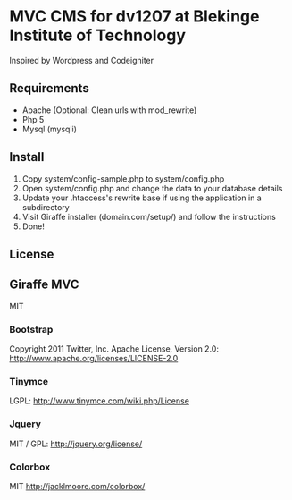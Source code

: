 MVC CMS for dv1207 at Blekinge Institute of Technology
=====================

Inspired by Wordpress and Codeigniter
## Requirements ##
- Apache (Optional: Clean urls with mod_rewrite)
- Php 5 
- Mysql (mysqli)

## Install ##
1. Copy system/config-sample.php to system/config.php
2. Open system/config.php and change the data to your database details 
3. Update your .htaccess's rewrite base if using the application in a subdirectory
4.  Visit Giraffe installer (domain.com/setup/) and follow the instructions
5. Done!

## License ##

## Giraffe MVC
MIT

### Bootstrap
Copyright 2011 Twitter, Inc.
Apache License, Version 2.0: http://www.apache.org/licenses/LICENSE-2.0

### Tinymce
LGPL: http://www.tinymce.com/wiki.php/License

### Jquery
MIT / GPL: http://jquery.org/license/

### Colorbox
MIT http://jacklmoore.com/colorbox/
